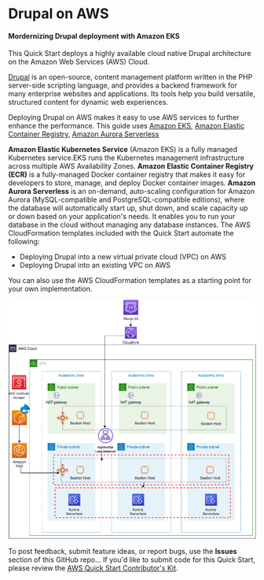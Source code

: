 # Drupal on AWS 

#### Mordernizing Drupal deployment with Amazon EKS 
This Quick Start deploys a highly available cloud native Drupal architecture on the Amazon Web Services (AWS) Cloud.

[Drupal](https://www.drupal.org/) is an open-source, content management platform written in the PHP server-side scripting language, and provides a backend framework for many enterprise websites and applications. Its tools help you build versatile, structured content for dynamic web experiences.

Deploying Drupal on AWS makes it easy to use AWS services to further enhance the performance. 
This guide uses [Amazon EKS](https://aws.amazon.com/eks/), [Amazon Elastic Container Registry](https://aws.amazon.com/ecr/), [Amazon Aurora Serverless](https://aws.amazon.com/rds/aurora/serverless/)

**Amazon Elastic Kubernetes Service** (Amazon EKS) is a fully managed Kubernetes service.EKS runs the Kubernetes management infrastructure across multiple AWS Availability Zones.
**Amazon Elastic Container Registry (ECR)** is a fully-managed Docker container registry that makes it easy for developers to store, manage, and deploy Docker container images.
**Amazon Aurora Serverless** is an on-demand, auto-scaling configuration for Amazon Aurora (MySQL-compatible and PostgreSQL-compatible editions), where the database will automatically start up, shut down, and scale capacity up or down based on your application's needs. It enables you to run your database in the cloud without managing any database instances. 
The AWS CloudFormation templates included with the Quick Start automate the following:

- Deploying Drupal into a new virtual private cloud (VPC) on AWS
- Deploying Drupal into an existing VPC on AWS

You can also use the AWS CloudFormation templates as a starting point for your own implementation.

![Quick Start architecture for Drupal on AWS](./qsarchitecture.png)


To post feedback, submit feature ideas, or report bugs, use the **Issues** section of this GitHub repo...
If you'd like to submit code for this Quick Start, please review the [AWS Quick Start Contributor's Kit](https://aws-quickstart.github.io/).